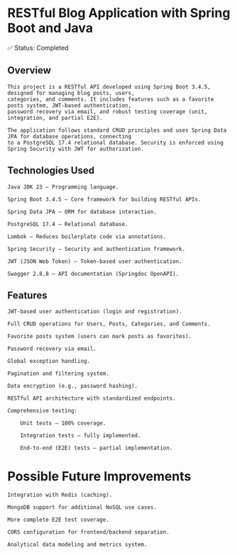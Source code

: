 # RESTful Blog Application with Spring Boot and Java

✅ Status: Completed

##  Overview

    This project is a RESTful API developed using Spring Boot 3.4.5, designed for managing blog posts, users,
    categories, and comments. It includes features such as a favorite posts system, JWT-based authentication, 
    password recovery via email, and robust testing coverage (unit, integration, and partial E2E).
    
    The application follows standard CRUD principles and uses Spring Data JPA for database operations, connecting 
    to a PostgreSQL 17.4 relational database. Security is enforced using Spring Security with JWT for authorization.

## Technologies Used

    Java JDK 23 – Programming language.

    Spring Boot 3.4.5 – Core framework for building RESTful APIs.

    Spring Data JPA – ORM for database interaction.

    PostgreSQL 17.4 – Relational database.

    Lombok – Reduces boilerplate code via annotations.

    Spring Security – Security and authentication framework.

    JWT (JSON Web Token) – Token-based user authentication.

    Swagger 2.8.8 – API documentation (Springdoc OpenAPI).

## Features

    JWT-based user authentication (login and registration).

    Full CRUD operations for Users, Posts, Categories, and Comments.

    Favorite posts system (users can mark posts as favorites).

    Password recovery via email.

    Global exception handling.

    Pagination and filtering system.

    Data encryption (e.g., password hashing).

    RESTful API architecture with standardized endpoints.

    Comprehensive testing:

        Unit tests – 100% coverage.

        Integration tests – fully implemented.

        End-to-end (E2E) tests – partial implementation.


# Possible Future Improvements

    Integration with Redis (caching).

    MongoDB support for additional NoSQL use cases.

    More complete E2E test coverage.

    CORS configuration for frontend/backend separation.

    Analytical data modeling and metrics system.
